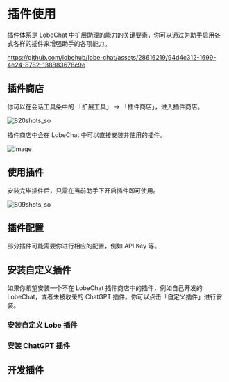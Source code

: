 # 插件使用

插件体系是 LobeChat 中扩展助理的能力的关键要素，你可以通过为助手启用各式各样的插件来增强助手的各项能力。

https://github.com/lobehub/lobe-chat/assets/28616219/94d4c312-1699-4e24-8782-138883678c9e


## 插件商店

你可以在会话工具条中的 「扩展工具」 -> 「插件商店」，进入插件商店。

![820shots_so](https://github.com/lobehub/lobe-chat/assets/28616219/ab4e60d0-1293-49ac-8798-cb29b3b789e6)

插件商店中会在 LobeChat 中可以直接安装并使用的插件。

![image](https://github.com/lobehub/lobe-chat/assets/28616219/d7a5d821-116f-4be6-8a1a-38d81a5ea0ea)


## 使用插件

安装完毕插件后，只需在当前助手下开启插件即可使用。

![809shots_so](https://github.com/lobehub/lobe-chat/assets/28616219/76ab1ae7-a4f9-4285-8ebd-45b90251aba1)


## 插件配置

部分插件可能需要你进行相应的配置，例如 API Key 等。


## 安装自定义插件

如果你希望安装一个不在 LobeChat 插件商店中的插件，例如自己开发的LobeChat，或者未被收录的 ChatGPT 插件。你可以点击「自定义插件」进行安装。

### 安装自定义 Lobe 插件

### 安装 ChatGPT 插件

## 开发插件

